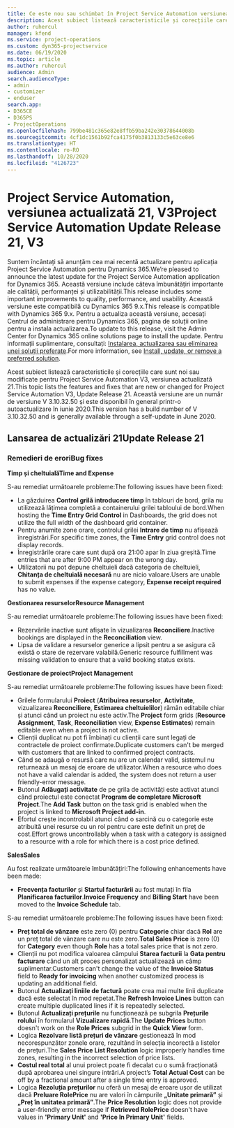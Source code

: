 ```yaml
---
title: Ce este nou sau schimbat în Project Service Automation versiunea actualizată 21, V3
description: Acest subiect listează caracteristicile și corecțiile care sunt disponibile în Project Service Automation V3, versiunea actualizată 21, V3.
author: ruhercul
manager: kfend
ms.service: project-operations
ms.custom: dyn365-projectservice
ms.date: 06/19/2020
ms.topic: article
ms.author: ruhercul
audience: Admin
search.audienceType:
- admin
- customizer
- enduser
search.app:
- D365CE
- D365PS
- ProjectOperations
ms.openlocfilehash: 799be481c365e82e8ffb59ba242e30378644008b
ms.sourcegitcommit: 4cf1dc1561b92fca4175f0b3813133c5e63ce8e6
ms.translationtype: HT
ms.contentlocale: ro-RO
ms.lasthandoff: 10/28/2020
ms.locfileid: "4126723"
---
```

# <a name="project-service-automation-update-release-21-v3"></a><span data-ttu-id="d8dec-103">Project Service Automation, versiunea actualizată 21, V3</span><span class="sxs-lookup"><span data-stu-id="d8dec-103">Project Service Automation Update Release 21, V3</span></span>

<span data-ttu-id="d8dec-104">Suntem încântați să anunțăm cea mai recentă actualizare pentru aplicația Project Service Automation pentru Dynamics 365.</span><span class="sxs-lookup"><span data-stu-id="d8dec-104">We’re pleased to announce the latest update for the Project Service Automation application for Dynamics 365.</span></span> <span data-ttu-id="d8dec-105">Această versiune include câteva îmbunătățiri importante ale calității, performanței și utilizabilității.</span><span class="sxs-lookup"><span data-stu-id="d8dec-105">This release includes some important improvements to quality, performance, and usability.</span></span> <span data-ttu-id="d8dec-106">Această versiune este compatibilă cu Dynamics 365 9.x.</span><span class="sxs-lookup"><span data-stu-id="d8dec-106">This release is compatible with Dynamics 365 9.x.</span></span> <span data-ttu-id="d8dec-107">Pentru a actualiza această versiune, accesați Centrul de administrare pentru Dynamics 365, pagina de soluții online pentru a instala actualizarea.</span><span class="sxs-lookup"><span data-stu-id="d8dec-107">To update to this release, visit the Admin Center for Dynamics 365 online solutions page to install the update.</span></span> <span data-ttu-id="d8dec-108">Pentru informații suplimentare, consultați: [Instalarea, actualizarea sau eliminarea unei soluții preferate](https://docs.microsoft.com/power-platform/admin/install-remove-preferred-solution).</span><span class="sxs-lookup"><span data-stu-id="d8dec-108">For more information, see [Install, update, or remove a preferred solution](https://docs.microsoft.com/power-platform/admin/install-remove-preferred-solution).</span></span>

<span data-ttu-id="d8dec-109">Acest subiect listează caracteristicile și corecțiile care sunt noi sau modificate pentru Project Service Automation V3, versiunea actualizată 21.</span><span class="sxs-lookup"><span data-stu-id="d8dec-109">This topic lists the features and fixes that are new or changed for Project Service Automation V3, Update Release 21.</span></span> <span data-ttu-id="d8dec-110">Această versiune are un număr de versiune V 3.10.32.50 și este disponibil în general printr-o autoactualizare în iunie 2020.</span><span class="sxs-lookup"><span data-stu-id="d8dec-110">This version has a build number of V 3.10.32.50 and is generally available through a self-update in June 2020.</span></span>

## <a name="update-release-21"></a><span data-ttu-id="d8dec-111">Lansarea de actualizări 21</span><span class="sxs-lookup"><span data-stu-id="d8dec-111">Update Release 21</span></span>

### <a name="bug-fixes"></a><span data-ttu-id="d8dec-112">Remedieri de erori</span><span class="sxs-lookup"><span data-stu-id="d8dec-112">Bug fixes</span></span>

<span data-ttu-id="d8dec-113">**Timp și cheltuială**</span><span class="sxs-lookup"><span data-stu-id="d8dec-113">**Time and Expense**</span></span>

<span data-ttu-id="d8dec-114">S-au remediat următoarele probleme:</span><span class="sxs-lookup"><span data-stu-id="d8dec-114">The following issues have been fixed:</span></span>

- <span data-ttu-id="d8dec-115">La găzduirea **Control grilă introducere timp** în tablouri de bord, grila nu utilizează lățimea completă a containerului grilei tabloului de bord.</span><span class="sxs-lookup"><span data-stu-id="d8dec-115">When hosting the **Time Entry Grid Control** in Dashboards, the grid does not utilize the full width of the dashboard grid container.</span></span>
- <span data-ttu-id="d8dec-116">Pentru anumite zone orare, controlul grilei **Intrare de timp** nu afișează înregistrări.</span><span class="sxs-lookup"><span data-stu-id="d8dec-116">For specific time zones, the **Time Entry** grid control does not display records.</span></span>
- <span data-ttu-id="d8dec-117">Înregistrările orare care sunt după ora 21:00 apar în ziua greșită.</span><span class="sxs-lookup"><span data-stu-id="d8dec-117">Time entries that are after 9:00 PM appear on the wrong day.</span></span>
- <span data-ttu-id="d8dec-118">Utilizatorii nu pot depune cheltuieli dacă categoria de cheltuieli, **Chitanța de cheltuială necesară** nu are nicio valoare.</span><span class="sxs-lookup"><span data-stu-id="d8dec-118">Users are unable to submit expenses if the expense category, **Expense receipt required** has no value.</span></span>

<span data-ttu-id="d8dec-119">**Gestionarea resurselor**</span><span class="sxs-lookup"><span data-stu-id="d8dec-119">**Resource Management**</span></span>

<span data-ttu-id="d8dec-120">S-au remediat următoarele probleme:</span><span class="sxs-lookup"><span data-stu-id="d8dec-120">The following issues have been fixed:</span></span>

- <span data-ttu-id="d8dec-121">Rezervările inactive sunt afișate în vizualizarea **Reconciliere**.</span><span class="sxs-lookup"><span data-stu-id="d8dec-121">Inactive bookings are displayed in the **Reconciliation** view.</span></span>
- <span data-ttu-id="d8dec-122">Lipsa de validare a resurselor generice a lipsit pentru a se asigura că există o stare de rezervare valabilă.</span><span class="sxs-lookup"><span data-stu-id="d8dec-122">Generic resource fulfillment was missing validation to ensure that a valid booking status exists.</span></span>

<span data-ttu-id="d8dec-123">**Gestionare de proiect**</span><span class="sxs-lookup"><span data-stu-id="d8dec-123">**Project Management**</span></span>

<span data-ttu-id="d8dec-124">S-au remediat următoarele probleme:</span><span class="sxs-lookup"><span data-stu-id="d8dec-124">The following issues have been fixed:</span></span>

- <span data-ttu-id="d8dec-125">Grilele formularului **Proiect** (**Atribuirea resurselor**, **Activitate**, vizualizarea **Reconciliere**, **Estimarea cheltuielilor**) rămân editabile chiar și atunci când un proiect nu este activ.</span><span class="sxs-lookup"><span data-stu-id="d8dec-125">The **Project** form grids (**Resource Assignment**, **Task**, **Reconciliation** view, **Expense Estimates**) remain editable even when a project is not active.</span></span>
- <span data-ttu-id="d8dec-126">Clienții duplicat nu pot fi îmbinați cu clienții care sunt legați de contractele de proiect confirmate.</span><span class="sxs-lookup"><span data-stu-id="d8dec-126">Duplicate customers can't be merged with customers that are linked to confirmed project contracts.</span></span>
- <span data-ttu-id="d8dec-127">Când se adaugă o resursă care nu are un calendar valid, sistemul nu returnează un mesaj de eroare de utilizator.</span><span class="sxs-lookup"><span data-stu-id="d8dec-127">When a resource who does not have a valid calendar is added, the system does not return a user friendly-error message.</span></span>
- <span data-ttu-id="d8dec-128">Butonul **Adăugați activitate** de pe grila de activități este activat atunci când proiectul este conectat **Program de completare Microsoft Project**.</span><span class="sxs-lookup"><span data-stu-id="d8dec-128">The **Add Task** button on the task grid is enabled when the project is linked to **Microsoft Project add-in**.</span></span>
- <span data-ttu-id="d8dec-129">Efortul crește incontrolabil atunci când o sarcină cu o categorie este atribuită unei resurse cu un rol pentru care este definit un preț de cost.</span><span class="sxs-lookup"><span data-stu-id="d8dec-129">Effort grows uncontrollably when a task with a category is assigned to a resource with a role for which there is a cost price defined.</span></span>

<span data-ttu-id="d8dec-130">**Sales**</span><span class="sxs-lookup"><span data-stu-id="d8dec-130">**Sales**</span></span>

<span data-ttu-id="d8dec-131">Au fost realizate următoarele îmbunătățiri:</span><span class="sxs-lookup"><span data-stu-id="d8dec-131">The following enhancements have been made:</span></span>

- <span data-ttu-id="d8dec-132">**Frecvența facturilor** și **Startul facturării** au fost mutați în fila **Planificarea facturilor**.</span><span class="sxs-lookup"><span data-stu-id="d8dec-132">**Invoice Frequency** and **Billing Start** have been moved to the **Invoice Schedule** tab.</span></span>

<span data-ttu-id="d8dec-133">S-au remediat următoarele probleme:</span><span class="sxs-lookup"><span data-stu-id="d8dec-133">The following issues have been fixed:</span></span>

- <span data-ttu-id="d8dec-134">**Preț total de vânzare** este zero (0) pentru **Categorie** chiar dacă **Rol** are un preț total de vânzare care nu este zero.</span><span class="sxs-lookup"><span data-stu-id="d8dec-134">**Total Sales Price** is zero (0) for **Category** even though **Role** has a total sales price that is not zero.</span></span>
- <span data-ttu-id="d8dec-135">Clienții nu pot modifica valoarea câmpului **Starea facturii** la **Gata pentru facturare** când un alt proces personalizat actualizează un câmp suplimentar.</span><span class="sxs-lookup"><span data-stu-id="d8dec-135">Customers can't change the value of the **Invoice Status** field to **Ready for invoicing** when another customized process is updating an additional field.</span></span>
- <span data-ttu-id="d8dec-136">Butonul **Actualizați liniile de factură** poate crea mai multe linii duplicate dacă este selectat în mod repetat.</span><span class="sxs-lookup"><span data-stu-id="d8dec-136">The **Refresh Invoice Lines** button can create multiple duplicated lines if it is repeatedly selected.</span></span>
- <span data-ttu-id="d8dec-137">Butonul **Actualizați prețurile** nu funcționează pe subgrila **Prețurile rolului** în formularul **Vizualizare rapidă**.</span><span class="sxs-lookup"><span data-stu-id="d8dec-137">The **Update Prices** button doesn't work on the **Role Prices** subgrid in the **Quick View** form.</span></span>
- <span data-ttu-id="d8dec-138">Logica **Rezolvare listă prețuri de vânzare** gestionează în mod necorespunzător zonele orare, rezultând în selecția incorectă a listelor de prețuri.</span><span class="sxs-lookup"><span data-stu-id="d8dec-138">The **Sales Price List Resolution** logic improperly handles time zones, resulting in the incorrect selection of price lists.</span></span>
- <span data-ttu-id="d8dec-139">**Costul real total** al unui proiect poate fi decalat cu o sumă fracționată după aprobarea unei singure intrări.</span><span class="sxs-lookup"><span data-stu-id="d8dec-139">A project’s **Total Actual Cost** can be off by a fractional amount after a single time entry is approved.</span></span>
- <span data-ttu-id="d8dec-140">Logica **Rezoluția prețurilor** nu oferă un mesaj de eroare ușor de utilizat dacă **Preluare RolePrice** nu are valori în câmpurile **„Unitate primară”** și **„Preț în unitatea primară”**.</span><span class="sxs-lookup"><span data-stu-id="d8dec-140">The **Price Resolution** logic does not provide a user-friendly error message if **Retrieved RolePrice** doesn't have values in **'Primary Unit'** and **'Price In Primary Unit'** fields.</span></span>
